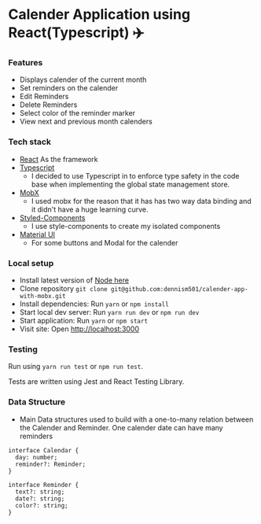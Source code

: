 # Calender Application using React(Typescript) ✈️

### Features

- Displays calender of the current month
- Set reminders on the calender
- Edit Reminders
- Delete Reminders
- Select color of the reminder marker
- View next and previous month calenders

### Tech stack

- [React](https://reactjs.org/) As the framework
- [Typescript](https://www.typescriptlang.org/)
  - I decided to use Typescript in to enforce type safety in the code base when implementing the global state management store.
- [MobX](https://mobx.js.org/README.html)
  - I used mobx for the reason that it has has two way data binding and it didn't have a huge learning curve.
- [Styled-Components](https://styled-components.com/)
  - I use style-components to create my isolated components
- [Material UI](https://material-ui.com/)
  - For some buttons and Modal for the calender

### Local setup

- Install latest version of [Node here](https://nodejs.org/en/)
- Clone repository `git clone git@github.com:dennism501/calender-app-with-mobx.git`
- Install dependencies: Run `yarn` or `npm install`
- Start local dev server: Run `yarn run dev` or `npm run dev`
- Start application: Run `yarn` or `npm start`
- Visit site: Open [http://localhost:3000]()

### Testing

Run using `yarn run test` or `npm run test`.

Tests are written using Jest and React Testing Library.

### Data Structure

- Main Data structures used to build with a one-to-many relation between the Calender and Reminder. One calender date can have many reminders

```
interface Calendar {
  day: number;
  reminder?: Reminder;
}

interface Reminder {
  text?: string;
  date?: string;
  color?: string;
}


```
